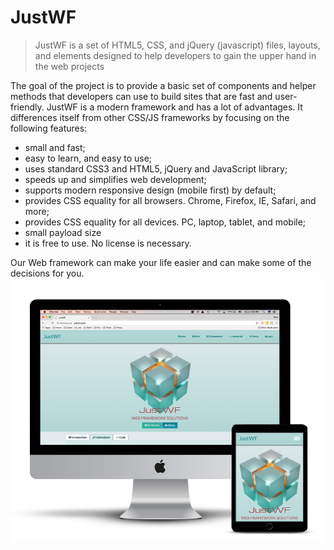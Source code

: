 # JustWF
> JustWF is a set of HTML5, CSS, and jQuery (javascript) files, layouts, and elements designed to help developers to gain the upper hand in the web projects

The goal of the project is to provide a basic set of components and helper methods that developers can use to build sites that are fast and user-friendly. JustWF is a modern framework and has a lot of  advantages. It  differences itself from other CSS/JS frameworks by focusing on the following features:
- small and fast;
- easy to learn, and easy to use;
- uses standard CSS3 and HTML5, jQuery and JavaScript library;
- speeds up and simplifies web development;
- supports modern responsive design (mobile first) by default;
- provides CSS equality for all browsers. Chrome, Firefox, IE, Safari, and more;
- provides CSS equality for all devices. PC, laptop, tablet, and mobile;
- small payload size
-  it is free to use. No license is necessary.

Our Web framework can make your life easier and can make some of the decisions for you.  
![picture](images/jf.jpg)
